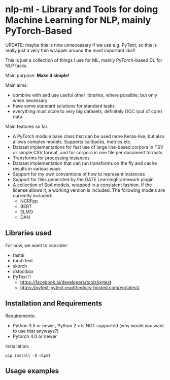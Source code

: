 # nlp-ml - Library and Tools for doing Machine Learning for NLP, mainly PyTorch-Based

UPDATE: maybe this is now unnecessary if we use e.g. PyText,
so this is really just a very thin wrapper around the most important libs!!

This is just a collection of things I use for ML, mainly PyTorch-based DL for NLP tasks.

Main purpose: **Make it simple!**

Main aims:
* combine with and use useful other libraries, where possible, but only when necessary
* have some standard solutions for standard tasks
* everything must scale to very big datasets, definitely OOC (out of core) data


Main features so far:
* A PyTorch module base class that can be used more Keras-like, but also allows complex
  models. Supports callbacks, metrics etc.
* Dataset implementations for fast use of large line-based corpora in TSV or simple CSV format,
  and for corpora in one file per document formats
* Transforms for processing instances 
* Dataset implementation that can run transforms on the fly and cache results in various ways
* Support for my own conventions of how to represent instances
* Support for files generated by the GATE LearningFramework plugin
* A collection of SoA models, wrapped in a consistent fashion. If the license allows it, 
  a working version is included. The following models are currently included:
  * NCRFpp 
  * BERT
  * ELMO
  * DAN

## Libraries used 

For now, we want to consider:
* fastai
* torch text
* skorch
* dstoolbox
* PyText !!
  * https://facebook.ai/developers/tools/pytext
  * https://pytext-pytext.readthedocs-hosted.com/en/latest/

## Installation and Requirements

Requirements:
* Python 3.5 or newer, Python 2.x is NOT supported (why would you want to use that anyways?)
* Pytorch 4.0 or newer

Installation:
```
pip install -U nlpml
```

## Usage examples


